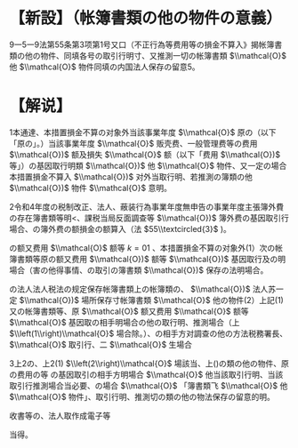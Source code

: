 # 【新設】（帐簿書類の他の物件の意義）

9一5一9法第55条第3项第1号又口（不正行為等费用等の損金不算入》揭帐簿書類の他の物件、同填各号の取引行明寸、又推測一切の帐簿書類 $\\mathcal{O}$ 他 $\\mathcal{O}$ 物件同填の内国法人保存の留意5。

# 【解说】

1本通達、本措置損金不算の对象外当該事業年度 $\\mathcal{O}$ 原の（以下「原の」。）当該事業年度 $\\mathcal{O}$ 贩壳费、一般管理费等の费用 $\\mathcal{O})$ 额及損失 $\\mathcal{O}$ 额（以下「费用 $\\mathcal{O})$ 等」）の基因取行明類 $\\mathcal{O})$ 他 $\\mathcal{O}$ 物件、又一定の場合本措置損金不算入 $\\mathcal{O})$ 对外当取行明、若推測の簿類の他 $\\mathcal{O})$ 物件 $\\mathcal{O}$ 意明。

2令和4年度の税制改正、法人、蔽装行為事業年度無申告の事業年度主張簿外費の存在簿書類等明<、課税当局反面調查等 $\\mathcal{O})$ 簿外费の基因取引行場合、の簿外费の额損金の额算入（法 $55\\textcircled{3}$ )。

の额又费用 $\\mathcal{O}$ 额等 $k=01$ 、本措置損金不算の对象外(1）次の帐簿書類等原の额又费用 $\\mathcal{O})$ 额等 $\\mathcal{O})$ 基因取行及の明場合（害の他得事情、の取引の簿書類 $\\mathcal{O})$ 保存の法明場合。

の法人法人税法の规定保存帐簿書類上の帐簿類の、 $\\mathcal{O})$ 法人苏一定 $\\mathcal{O})$ 場所保存寸帐簿書類 $\\mathcal{O}$ 他の物件(2）上記(1)又の帐簿書類等、原 $\\mathcal{O}$ 额又费用 $\\mathcal{O}$ 额等 $\\mathcal{O}$ 基因取の相手明場合の他の取行明、推測場合（上 $\\left(1\\right)\\mathcal{O}$ 場合除。）、の相手方对調查の他の方法税務署長、 $\\mathcal{O}$ 取引行、二 $\\mathcal{O}$ 生場合

3上2の、上2(1) $\\left(2\\right)\\mathcal{O}$ 場該当、上()の類の他の物件、原の费用の等 の基因取引の相手方明場合 $\\mathcal{O}$ 他当該取引行明、当該取引行推測場合当必要、の場合 $\\mathcal{O}$ 「簿書類飞 $\\mathcal{O}$ 他 $\\mathcal{O}$ 物件」、取引行明、推測切の類の他の物法保存の留意的明。

收書等の、法人取作成電子等

当得。
